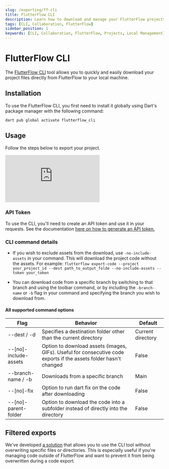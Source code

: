 ```yaml
---
slug: /exporting/ff-cli
title: FlutterFlow CLI
description: Learn how to download and manage your FlutterFlow projects locally using the FlutterFlow CLI.
tags: [CLI, Collaboration, FlutterFlow]
sidebar_position: 1
keywords: [CLI, Collaboration, FlutterFlow, Projects, Local Management]
---
```



# FlutterFlow CLI

The [FlutterFlow CLI](https://pub.dev/packages/flutterflow_cli) tool allows you to quickly and easily download your project files directly from FlutterFlow to your local machine.

## Installation

To use the FlutterFlow CLI, you first need to install it globally using Dart's package manager with the following command:

```
dart pub global activate flutterflow_cli
```

## Usage

Follow the steps below to export your project.

<div style={{
    position: 'relative',
    paddingBottom: 'calc(56.67989417989418% + 41px)', // Keeps the aspect ratio and additional padding
    height: 0,
    width: '100%'
}}>
    <iframe 
        src="https://demo.arcade.software/Rc3s1P8DFypUKoPzVITL?embed&show_copy_link=true"
        title="Sharing a Project with a User"
        style={{
            position: 'absolute',
            top: 0,
            left: 0,
            width: '100%',
            height: '100%',
            colorScheme: 'light'
        }}
        frameborder="0"
        loading="lazy"
        webkitAllowFullScreen
        mozAllowFullScreen
        allowFullScreen
        allow="clipboard-write">
    </iframe>
</div>
<p></p>

### API Token
To use the CLI, you'll need to create an API token and use it in your requests. See the documentation [here on how to generate an API token.](/accounts-billing/account-management)

### CLI command details

- If you wish to exclude assets from the download, use `-no-include-assets` in your command. This will download the project code without the assets. For example: `flutterflow export-code --project your_project_id --dest path_to_output_folde --no-include-assets --token your_token`
    
- You can download code from a specific branch by switching to that branch and using the toolbar command, or by including the `-branch-name` or `-b` flag in your command and specifying the branch you wish to download from.

#### All supported command options

| Flag | Behavior | Default |
| --- | --- | --- |
| --dest / -d | Specifies a destination folder other than the current directory | Current directory |
| --[no]-include-assets | Option to download assets (images, GIFs). Useful for consecutive code exports if the assets folder hasn't changed | False |
| --branch-name / -b | Downloads from a specific branch | Main |
| --[no]-fix | Option to run dart fix on the code after downloading | False |
| --[no]-parent-folder | Option to download the code into a subfolder instead of directly into the directory | False |

## Filtered exports

We've developed [a solution](https://github.com/krabhishek/flutterflow-filtered-pull) that allows you to use the CLI tool without overwriting specific files or directories. This is especially useful if you're managing code outside of FlutterFlow and want to prevent it from being overwritten during a code export.